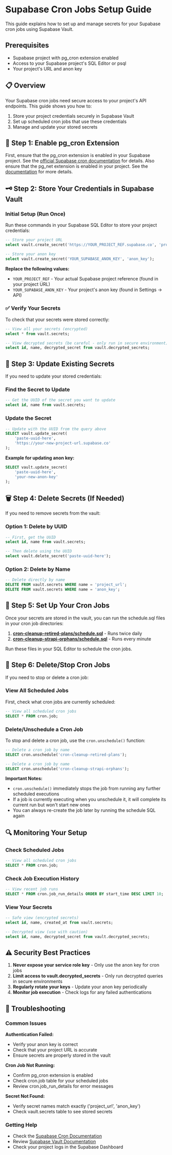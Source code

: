 # Supabase Cron Jobs Setup Guide

This guide explains how to set up and manage secrets for your Supabase cron jobs using Supabase Vault.

## Prerequisites

- Supabase project with pg_cron extension enabled
- Access to your Supabase project's SQL Editor or psql
- Your project's URL and anon key

## 📋 Overview

Your Supabase cron jobs need secure access to your project's API endpoints. This guide shows you how to:

1. Store your project credentials securely in Supabase Vault
2. Set up scheduled cron jobs that use these credentials
3. Manage and update your stored secrets

## 🔐 Step 1: Enable pg_cron Extension

First, ensure that the pg_cron extension is enabled in your Supabase project. See the [official Supabase cron documentation](https://supabase.com/docs/guides/cron) for details. Also ensure that the pg_net extension is enabled in your project. See the [documentation](https://supabase.com/docs/guides/database/extensions/pg_net) for more details.

## 🗝️ Step 2: Store Your Credentials in Supabase Vault

### Initial Setup (Run Once)

Run these commands in your Supabase SQL Editor to store your project credentials:

```sql
-- Store your project URL
select vault.create_secret('https://YOUR_PROJECT_REF.supabase.co', 'project_url');

-- Store your anon key
select vault.create_secret('YOUR_SUPABASE_ANON_KEY', 'anon_key');
```

**Replace the following values:**

- `YOUR_PROJECT_REF` - Your actual Supabase project reference (found in your project URL)
- `YOUR_SUPABASE_ANON_KEY` - Your project's anon key (found in Settings → API)

### ✅ Verify Your Secrets

To check that your secrets were stored correctly:

```sql
-- View all your secrets (encrypted)
select * from vault.secrets;

-- View decrypted secrets (be careful - only run in secure environment)
select id, name, decrypted_secret from vault.decrypted_secrets;
```

## 🔄 Step 3: Update Existing Secrets

If you need to update your stored credentials:

### Find the Secret to Update

```sql
-- Get the UUID of the secret you want to update
select id, name from vault.secrets;
```

### Update the Secret

```sql
-- Update with the UUID from the query above
SELECT vault.update_secret(
    'paste-uuid-here',
    'https://your-new-project-url.supabase.co'
);
```

**Example for updating anon key:**

```sql
SELECT vault.update_secret(
    'paste-uuid-here',
    'your-new-anon-key'
);
```

## 🗑️ Step 4: Delete Secrets (If Needed)

If you need to remove secrets from the vault:

### Option 1: Delete by UUID

```sql
-- First, get the UUID
select id, name from vault.secrets;

-- Then delete using the UUID
select vault.delete_secret('paste-uuid-here');
```

### Option 2: Delete by Name

```sql
-- Delete directly by name
DELETE FROM vault.secrets WHERE name = 'project_url';
DELETE FROM vault.secrets WHERE name = 'anon_key';
```

## 📅 Step 5: Set Up Your Cron Jobs

Once your secrets are stored in the vault, you can run the schedule.sql files in your cron job directories:

1. **[cron-cleanup-retired-plans/schedule.sql](../supabase/functions/cron-cleanup-retired-plans/schedule.sql)** - Runs twice daily
2. **[cron-cleanup-strapi-orphans/schedule.sql](../supabase/functions/cron-cleanup-strapi-orphans/schedule.sql)** - Runs every minute

Run these files in your SQL Editor to schedule the cron jobs.

## 🛑 Step 6: Delete/Stop Cron Jobs

If you need to stop or delete a cron job:

### View All Scheduled Jobs

First, check what cron jobs are currently scheduled:

```sql
-- View all scheduled cron jobs
SELECT * FROM cron.job;
```

### Delete/Unschedule a Cron Job

To stop and delete a cron job, use the `cron.unschedule()` function:

```sql
-- Delete a cron job by name
SELECT cron.unschedule('cron-cleanup-retired-plans');

-- Delete a cron job by name
SELECT cron.unschedule('cron-cleanup-strapi-orphans');
```

**Important Notes:**
- `cron.unschedule()` immediately stops the job from running any further scheduled executions
- If a job is currently executing when you unschedule it, it will complete its current run but won't start new ones
- You can always re-create the job later by running the schedule SQL again

## 🔍 Monitoring Your Setup

### Check Scheduled Jobs

```sql
-- View all scheduled cron jobs
SELECT * FROM cron.job;
```

### Check Job Execution History

```sql
-- View recent job runs
SELECT * FROM cron.job_run_details ORDER BY start_time DESC LIMIT 10;
```

### View Your Secrets

```sql
-- Safe view (encrypted secrets)
select id, name, created_at from vault.secrets;

-- Decrypted view (use with caution)
select id, name, decrypted_secret from vault.decrypted_secrets;
```

## ⚠️ Security Best Practices

1. **Never expose your service role key** - Only use the anon key for cron jobs
2. **Limit access to vault.decrypted_secrets** - Only run decrypted queries in secure environments
3. **Regularly rotate your keys** - Update your anon key periodically
4. **Monitor job execution** - Check logs for any failed authentications

## 🚨 Troubleshooting

### Common Issues

**Authentication Failed:**

- Verify your anon key is correct
- Check that your project URL is accurate
- Ensure secrets are properly stored in the vault

**Cron Job Not Running:**

- Confirm pg_cron extension is enabled
- Check cron.job table for your scheduled jobs
- Review cron.job_run_details for error messages

**Secret Not Found:**

- Verify secret names match exactly ('project_url', 'anon_key')
- Check vault.secrets table to see stored secrets

### Getting Help

- Check the [Supabase Cron Documentation](https://supabase.com/docs/guides/cron)
- Review [Supabase Vault Documentation](https://supabase.com/docs/guides/database/vault)
- Check your project logs in the Supabase Dashboard
